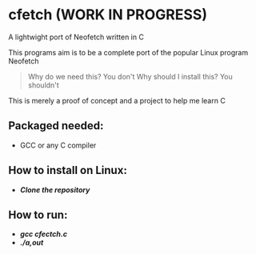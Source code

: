 # cfetch (WORK IN PROGRESS)
A lightwight port of Neofetch written in C

This programs aim is to be a complete port of the popular Linux program Neofetch

>Why do we need this?
You don't
>Why should I install this?
You shouldn't

This is merely a proof of concept and a project to help me learn C

## Packaged needed:
- GCC or any C compiler

## How to install on Linux:
 - ***Clone the repository***
 
## How to run:
 - ***gcc cfectch.c***
 - ***./a,out***


